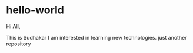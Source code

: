 # hello-world
Hi All,

This is Sudhakar I am interested in learning new technologies.
just another repository
